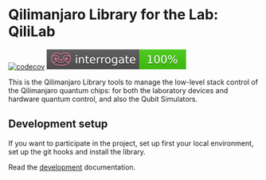 # Qilimanjaro Library for the Lab: QiliLab

[![codecov](https://codecov.io/gh/qilimanjaro-tech/qililab/branch/main/graph/badge.svg?token=gSfTPmCeJw)](https://codecov.io/gh/qilimanjaro-tech/qililab)
![interrogate](./interrogate_badge.svg)

This is the Qilimanjaro Library tools to manage the low-level stack control of the Qilimanjaro quantum chips: for both the laboratory devices and hardware quantum control, and also the Qubit Simulators.

## Development setup

If you want to participate in the project, set up first your local environment, set up the git hooks and install the library.

Read the [development](./doc/DEVELOPMENT.md) documentation.
